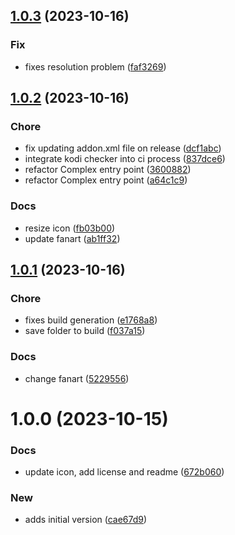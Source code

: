 ## [1.0.3](https://github.com/pustovitDmytro/areace/compare/v1.0.2...v1.0.3) (2023-10-16)


### Fix

* fixes resolution problem ([faf3269](https://github.com/pustovitDmytro/areace/commit/faf32699a03aa2200d673340eefb447aec8d9964))

## [1.0.2](https://github.com/pustovitDmytro/areace/compare/v1.0.1...v1.0.2) (2023-10-16)


### Chore

* fix updating addon.xml file on release ([dcf1abc](https://github.com/pustovitDmytro/areace/commit/dcf1abceb1fa7b0e30e1c69a86e416613ec102d6))
* integrate kodi checker into ci process ([837dce6](https://github.com/pustovitDmytro/areace/commit/837dce61077a0c061cde982253abcf0d633f5ec4))
* refactor Complex entry point ([3600882](https://github.com/pustovitDmytro/areace/commit/3600882c9ddd928cff87da8edcc46e9b30d80f35))
* refactor Complex entry point ([a64c1c9](https://github.com/pustovitDmytro/areace/commit/a64c1c9bbbe2b5730d4630d8faaf888cf4e1501e))

### Docs

* resize icon ([fb03b00](https://github.com/pustovitDmytro/areace/commit/fb03b00e9f7f34f83e77ab77929addd68f8ef7de))
* update fanart ([ab1ff32](https://github.com/pustovitDmytro/areace/commit/ab1ff32b8899252a9c4e0534a4e91105748871d6))

## [1.0.1](https://github.com/pustovitDmytro/areace/compare/v1.0.0...v1.0.1) (2023-10-16)


### Chore

* fixes build generation ([e1768a8](https://github.com/pustovitDmytro/areace/commit/e1768a88fed4de5a55dcc7ff4f85fdc3878bef08))
* save folder to build ([f037a15](https://github.com/pustovitDmytro/areace/commit/f037a15dd8c9a6d158a3e7eb425ed1873cb3dd27))

### Docs

* change fanart ([5229556](https://github.com/pustovitDmytro/areace/commit/5229556b70fbc3b9fb35f3ec70af386360e3d92c))

# 1.0.0 (2023-10-15)


### Docs

* update icon, add license and readme ([672b060](https://github.com/pustovitDmytro/areace/commit/672b0601dd93d97a8c7b313ad504ba13e7522390))

### New

* adds initial version ([cae67d9](https://github.com/pustovitDmytro/areace/commit/cae67d99491839424ebb65e35d35cb78e2c88768))
